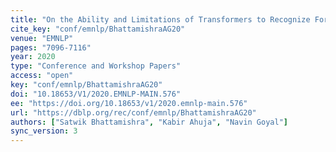 ```yaml
---
title: "On the Ability and Limitations of Transformers to Recognize Formal Languages."
cite_key: "conf/emnlp/BhattamishraAG20"
venue: "EMNLP"
pages: "7096-7116"
year: 2020
type: "Conference and Workshop Papers"
access: "open"
key: "conf/emnlp/BhattamishraAG20"
doi: "10.18653/V1/2020.EMNLP-MAIN.576"
ee: "https://doi.org/10.18653/v1/2020.emnlp-main.576"
url: "https://dblp.org/rec/conf/emnlp/BhattamishraAG20"
authors: ["Satwik Bhattamishra", "Kabir Ahuja", "Navin Goyal"]
sync_version: 3
---
```

